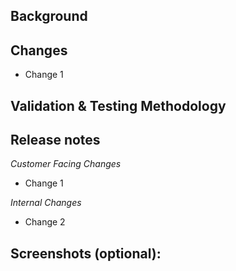 ## Background

<!--- Provide some background information about why you are making these changes. This is important for the reviewer to fully understand the context of the change. -->

## Changes

<!--- Provide bullet points that describe the changes that were made, even if they're obvious. This lets the reviewer confirm that the changes do what you say they do. -->

-   Change 1

## Validation & Testing Methodology

<!--- Provide a description on how these changes have been tested. This will also inform others on how to test it in case the PR author is away. Paste or attach any output or log snippets, Terraform plans and similar information, if applicable. -->

## Release notes

<!--- Provide bullet points that describe what the changes were, why they were made and what impact they will have, IN A WAY THAT CAN BE UNDERSTOOD BY NON-TECHNICAL PEOPLE. These are intended to be posted to #technical-release notes, which is used by the whole business to understand what's changing in the product. For example:

BAD: Added a boolean flag for dealers
GOOD: Added a boolean flag for dealers so that we can provide them custom interfaces. This will help towards our goal of better dealer engagement.
-->

_Customer Facing Changes_

-   Change 1

_Internal Changes_

-   Change 2

## Screenshots (optional):

<!--- If this is a visual frontend change or there is useful terminal output, please provide a screenshot
-->
